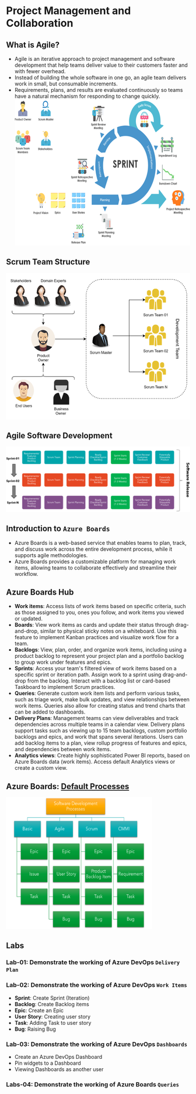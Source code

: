 # Project Management and Collaboration

## What is Agile?

- Agile is an iterative approach to project management and software development that help teams deliver value to their customers faster and with fewer overhead.
- Instead of building the whole software in one go, an agile team delivers work in small, but consumable increments.
- Requirements, plans, and results are evaluated continuously so teams have a natural mechanism for responding to change quickly.
  <img src="images/agile.png" width="600" height="400" class="center">

## Scrum Team Structure

<img src="images/scrumteamstructure.png" width="550" height="400" class="center">

## Agile Software Development

![agiledev](images/agiledev.png)

## Introduction to `Azure Boards`

- Azure Boards is a web-based service that enables teams to plan, track, and discuss work across the entire development process, while it supports agile methodologies.
- Azure Boards provides a customizable platform for managing work items, allowing teams to collaborate effectively and streamline their workflow.

## Azure Boards Hub

- **Work items**: Access lists of work items based on specific criteria, such as those assigned to you, ones you follow, and work items you viewed or updated.
- **Boards**: View work items as cards and update their status through drag-and-drop, similar to physical sticky notes on a whiteboard. Use this feature to implement Kanban practices and visualize work flow for a team.
- **Backlogs**: View, plan, order, and organize work items, including using a product backlog to represent your project plan and a portfolio backlog to group work under features and epics.
- **Sprints**: Access your team's filtered view of work items based on a specific sprint or iteration path. Assign work to a sprint using drag-and-drop from the backlog. Interact with a backlog list or card-based Taskboard to implement Scrum practices.
- **Queries**: Generate custom work item lists and perform various tasks, such as triage work, make bulk updates, and view relationships between work items. Queries also allow for creating status and trend charts that can be added to dashboards.
- **Delivery Plans**: Management teams can view deliverables and track dependencies across multiple teams in a calendar view. Delivery plans support tasks such as viewing up to 15 team backlogs, custom portfolio backlogs and epics, and work that spans several iterations. Users can add backlog items to a plan, view rollup progress of features and epics, and dependencies between work items.
- **Analytics views**: Create highly sophisticated Power BI reports, based on Azure Boards data (work items). Access default Analytics views or create a custom view.

## Azure Boards: [Default Processes](https://learn.microsoft.com/en-us/azure/devops/boards/work-items/guidance/choose-process?view=azure-devops&tabs=agile-process)

<img src="images/azboardprocesses.png" width="400" height="360" class="center">

## Labs

### Lab-01: Demonstrate the working of Azure DevOps `Delivery Plan`

### Lab-02: Demonstrate the working of Azure DevOps `Work Items`

- **Sprint**: Create Sprint (Iteration)
- **Backlog**: Create Backlog items
- **Epic**: Create an Epic
- **User Story**: Creating user story
- **Task**: Adding Task to user story
- **Bug**: Raising Bug

### Lab-03: Demonstrate the working of Azure DevOps `Dashboards`

- Create an Azure DevOps Dashboard
- Pin widgets to a Dashboard
- Viewing Dashboards as another user

### Labs-04: Demonstrate the working of Azure Boards `Queries`
